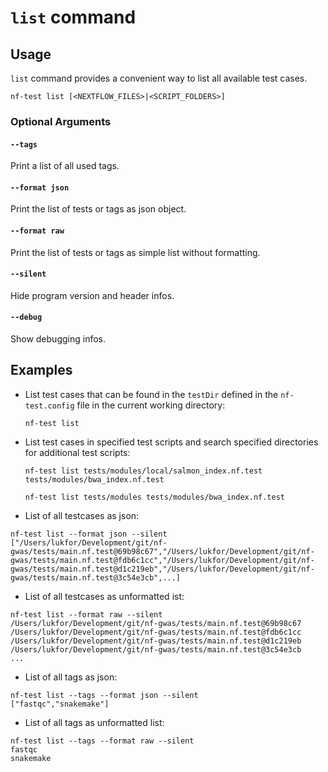 # `list` command

## Usage

`list` command provides a convenient way to list all available test cases.

```
nf-test list [<NEXTFLOW_FILES>|<SCRIPT_FOLDERS>]
```

### Optional Arguments

#### `--tags`
Print a list of all used tags.

#### `--format json`
Print the list of tests or tags as json object.

#### `--format raw`
Print the list of tests or tags as simple list without formatting.

#### `--silent`
Hide program version and header infos.

#### `--debug`
Show debugging infos.

## Examples

* List test cases that can be found in the `testDir` defined in the `nf-test.config` file in the current working directory:

    ```
    nf-test list
    ```

* List test cases in specified test scripts and search specified directories for additional test scripts:

    ```
    nf-test list tests/modules/local/salmon_index.nf.test tests/modules/bwa_index.nf.test

    nf-test list tests/modules tests/modules/bwa_index.nf.test
    ```

* List of all testcases as json:

```
nf-test list --format json --silent
["/Users/lukfor/Development/git/nf-gwas/tests/main.nf.test@69b98c67","/Users/lukfor/Development/git/nf-gwas/tests/main.nf.test@fdb6c1cc","/Users/lukfor/Development/git/nf-gwas/tests/main.nf.test@d1c219eb","/Users/lukfor/Development/git/nf-gwas/tests/main.nf.test@3c54e3cb",...]
```

* List of all testcases as unformatted ist:

```
nf-test list --format raw --silent
/Users/lukfor/Development/git/nf-gwas/tests/main.nf.test@69b98c67
/Users/lukfor/Development/git/nf-gwas/tests/main.nf.test@fdb6c1cc
/Users/lukfor/Development/git/nf-gwas/tests/main.nf.test@d1c219eb
/Users/lukfor/Development/git/nf-gwas/tests/main.nf.test@3c54e3cb
...
```

* List of all tags as json:

```
nf-test list --tags --format json --silent
["fastqc","snakemake"]
```

* List of all tags as unformatted list:

```
nf-test list --tags --format raw --silent
fastqc
snakemake
```